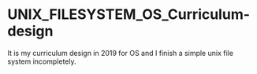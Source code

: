 # UNIX_FILESYSTEM_OS_Curriculum-design
It is my curriculum design in 2019 for OS and I finish a simple unix file system incompletely.
